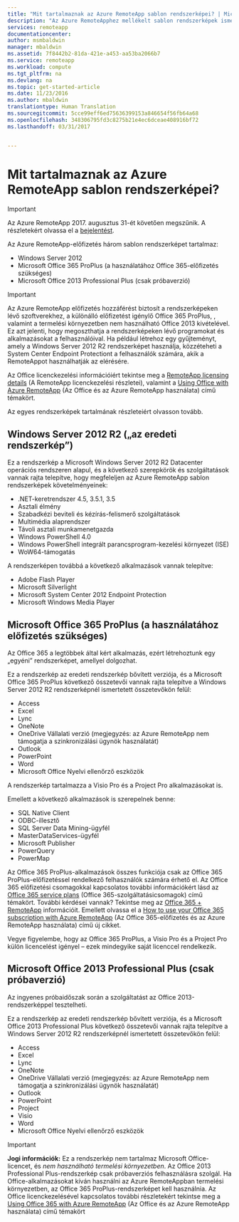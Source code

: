 ```yaml
---
title: "Mit tartalmaznak az Azure RemoteApp sablon rendszerképei? | Microsoft Docs"
description: "Az Azure RemoteApphez mellékelt sablon rendszerképek ismertetése."
services: remoteapp
documentationcenter: 
author: msmbaldwin
manager: mbaldwin
ms.assetid: 7f8442b2-81da-421e-a453-aa53ba2066b7
ms.service: remoteapp
ms.workload: compute
ms.tgt_pltfrm: na
ms.devlang: na
ms.topic: get-started-article
ms.date: 11/23/2016
ms.author: mbaldwin
translationtype: Human Translation
ms.sourcegitcommit: 5cce99eff6ed75636399153a846654f56fb64a68
ms.openlocfilehash: 348306795fd3c8275b21e4ec6dceae408916bf72
ms.lasthandoff: 03/31/2017


---
```

# <a name="what-is-in-the-azure-remoteapp-template-images"></a>Mit tartalmaznak az Azure RemoteApp sablon rendszerképei?
> [!IMPORTANT]
> Az Azure RemoteApp 2017. augusztus 31-ét követően megszűnik. A részletekért olvassa el a [bejelentést](https://go.microsoft.com/fwlink/?linkid=821148).
> 
> 

Az Azure RemoteApp-előfizetés három sablon rendszerképet tartalmaz:

* Windows Server 2012
* Microsoft Office 365 ProPlus (a használatához Office 365-előfizetés szükséges)
* Microsoft Office 2013 Professional Plus (csak próbaverzió)

> [!IMPORTANT]
> Az Azure RemoteApp előfizetés hozzáférést biztosít a rendszerképeken lévő szoftverekhez, a különálló előfizetést igénylő Office 365 ProPlus, , valamint a termelési környezetben nem használható Office 2013 kivételével. Ez azt jelenti, hogy megoszthatja a rendszerképeken lévő programokat és alkalmazásokat a felhasználóival. Ha például létrehoz egy gyűjteményt, amely a Windows Server 2012 R2 rendszerképet használja, közzéteheti a System Center Endpoint Protectiont a felhasználók számára, akik a RemoteAppot használhatják az elérésére.
> 
> Az Office licenckezelési információiért tekintse meg a [RemoteApp licensing details](remoteapp-licensing.md) (A RemoteApp licenckezelési részletei), valamint a [Using Office with Azure RemoteApp](remoteapp-o365.md) (Az Office és az Azure RemoteApp használata) című témakört.
> 
> 

Az egyes rendszerképek tartalmának részleteiért olvasson tovább.

## <a name="windows-server-2012-r2--the-vanilla-image"></a>Windows Server 2012 R2 („az eredeti rendszerkép”)
Ez a rendszerkép a Microsoft Windows Server 2012 R2 Datacenter operációs rendszeren alapul, és a következő szerepkörök és szolgáltatások vannak rajta telepítve, hogy megfeleljen az Azure RemoteApp sablon rendszerképek követelményeinek:

* .NET-keretrendszer 4.5, 3.5.1, 3.5
* Asztali élmény
* Szabadkézi beviteli és kézírás-felismerő szolgáltatások
* Multimédia alaprendszer
* Távoli asztali munkamenetgazda
* Windows PowerShell 4.0
* Windows PowerShell integrált parancsprogram-kezelési környezet (ISE)
* WoW64-támogatás

A rendszerképen továbbá a következő alkalmazások vannak telepítve:

* Adobe Flash Player
* Microsoft Silverlight
* Microsoft System Center 2012 Endpoint Protection
* Microsoft Windows Media Player

## <a name="microsoft-office-365-proplus-subscription-required"></a>Microsoft Office 365 ProPlus (a használatához előfizetés szükséges)
Az Office 365 a legtöbbek által kért alkalmazás, ezért létrehoztunk egy „egyéni” rendszerképet, amellyel dolgozhat.

Ez a rendszerkép az eredeti rendszerkép bővített verziója, és a Microsoft Office 365 ProPlus következő összetevői vannak rajta telepítve a Windows Server 2012 R2 rendszerképnél ismertetett összetevőkön felül:

* Access
* Excel
* Lync
* OneNote
* OneDrive Vállalati verzió (megjegyzés: az Azure RemoteApp nem támogatja a szinkronizálási ügynök használatát)
* Outlook
* PowerPoint
* Word
* Microsoft Office Nyelvi ellenőrző eszközök

A rendszerkép tartalmazza a Visio Pro és a Project Pro alkalmazásokat is.

Emellett a következő alkalmazások is szerepelnek benne:

* SQL Native Client
* ODBC-illesztő
* SQL Server Data Mining-ügyfél
* MasterDataServices-ügyfél
* Microsoft Publisher
* PowerQuery
* PowerMap

Az Office 365 ProPlus-alkalmazások összes funkciója csak az Office 365 ProPlus-előfizetéssel rendelkező felhasználók számára érhető el. Az Office 365 előfizetési csomagokkal kapcsolatos további információkért lásd az [Office 365 service plans](http://technet.microsoft.com/library/office-365-plan-options.aspx) (Office 365-szolgáltatásicsomagok) című témakört. További kérdései vannak? Tekintse meg az [Office 365 + RemoteApp](remoteapp-o365.md) információit. Emellett olvassa el a [How to use your Office 365 subscription with Azure RemoteApp](remoteapp-officesubscription.md) (Az Office 365-előfizetés és az Azure RemoteApp használata) című új cikket.

Vegye figyelembe, hogy az Office 365 ProPlus, a Visio Pro és a Project Pro külön licencelést igényel – ezek mindegyike saját licenccel rendelkezik.

## <a name="microsoft-office-2013-professional-plus-trial-only"></a>Microsoft Office 2013 Professional Plus (csak próbaverzió)
Az ingyenes próbaidőszak során a szolgáltatást az Office 2013-rendszerképpel tesztelheti.

Ez a rendszerkép az eredeti rendszerkép bővített verziója, és a Microsoft Office 2013 Professional Plus következő összetevői vannak rajta telepítve a Windows Server 2012 R2 rendszerképnél ismertetett összetevőkön felül:

* Access
* Excel
* Lync
* OneNote
* OneDrive Vállalati verzió (megjegyzés: az Azure RemoteApp nem támogatja a szinkronizálási ügynök használatát)
* Outlook
* PowerPoint
* Project
* Visio
* Word
* Microsoft Office Nyelvi ellenőrző eszközök

> [!IMPORTANT]
> **Jogi információk:** Ez a rendszerkép nem tartalmaz Microsoft Office-licencet, és *nem használható termelési környezetben*. Az Office 2013 Professional Plus-rendszerkép csak próbaverziós felhasználásra szolgál. Ha Office-alkalmazásokat kíván használni az Azure RemoteAppban termelési környezetben, az Office 365 ProPlus-rendszerképet kell használnia. Az Office licenckezelésével kapcsolatos további részletekért tekintse meg a [Using Office 365 with Azure RemoteApp](remoteapp-o365.md) (Az Office és az Azure RemoteApp használata) című témakört
> 
> 


